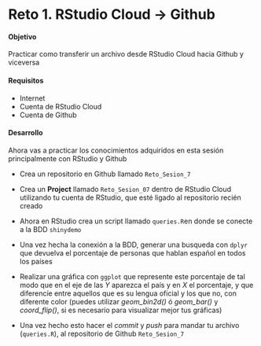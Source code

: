 # Reto 1. RStudio Cloud -> Github

#### Objetivo
Practicar como transferir un archivo desde RStudio Cloud hacia Github y viceversa 

#### Requisitos
- Internet
- Cuenta de RStudio Cloud
- Cuenta de Github

#### Desarrollo

Ahora vas a practicar los conocimientos adquiridos en esta sesión principalmente con RStudio y Github

- Crea un repositorio en Github llamado `Reto_Sesion_7` 

- Crea un **Project** llamado `Reto_Sesion_07` dentro de RStudio Cloud utilizando tu cuenta de RStudio, que esté ligado al repositorio recién creado

- Ahora en RStudio crea un script llamado `queries.R`en donde se conecte a la BDD `shinydemo`

- Una vez hecha la conexión a la BDD, generar una busqueda con `dplyr` que devuelva el porcentaje de personas que hablan español en todos los países

- Realizar una gráfica con `ggplot` que represente este porcentaje de tal modo que en el eje de las _Y_ aparezca el país y en _X_ el porcentaje, y que diferencíe entre aquellos que es su lengua oficial y los que no, con diferente color (puedes utilizar _geom_bin2d()_ ó _geom_bar()_ y _coord_flip()_, si es necesario para visualizar mejor tus gráficas)

- Una vez hecho esto hacer el _commit_ y _push_ para mandar tu archivo (`queries.R`), al repositorio de Github `Reto_Sesion_7`
